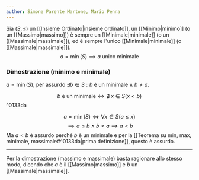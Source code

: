 ```yaml
---
author: Simone Parente Martone, Mario Penna
---
```


Sia $(S, \leq)$ un [[Insieme Ordinato|insieme ordinato]], un [[Minimo|minimo]] (o un [[Massimo|massimo]]) è sempre un [[Minimale|minimale]] (o un [[Massimale|massimale]]), ed è sempre l'unico [[Minimale|minimale]] (o [[Massimale|massimale]]).
$$a = \min(S) \implies a \text{ unico minimale}$$
### Dimostrazione (minimo e minimale)
$a = \min(S)$, per assurdo $\exists b \in S: b \text{ è un minimale} \land b \neq a$.

$$b \text{ è un minimale} \iff \nexists \; x \in S(x < b)$$ ^0133da

$$a = \min(S) \iff \forall x \in S (a \leq x)$$
$$\implies a \leq b \land b \neq a \implies a<b$$
Ma $a<b$ è assurdo perché $b$ è un minimale e per la [[Teorema su min, max, minimale, massimale#^0133da|prima definizione]], questo è assurdo.

---
Per la dimostrazione (massimo e massimale) basta ragionare allo stesso modo, dicendo che $a$ è il [[Massimo|massimo]] e $b$ un [[Massimale|massimale]].